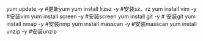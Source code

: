 yum update -y #更新yum
yum install  lrzsz -y #安装sz、rz
yum install vim -y #安装vim
yum install screen -y #安装screen
yum install git -y # 安装git
yum install nmap -y #安装nmp
yum install masscan -y #安装masscan
yum install unzip -y #安装unzip
